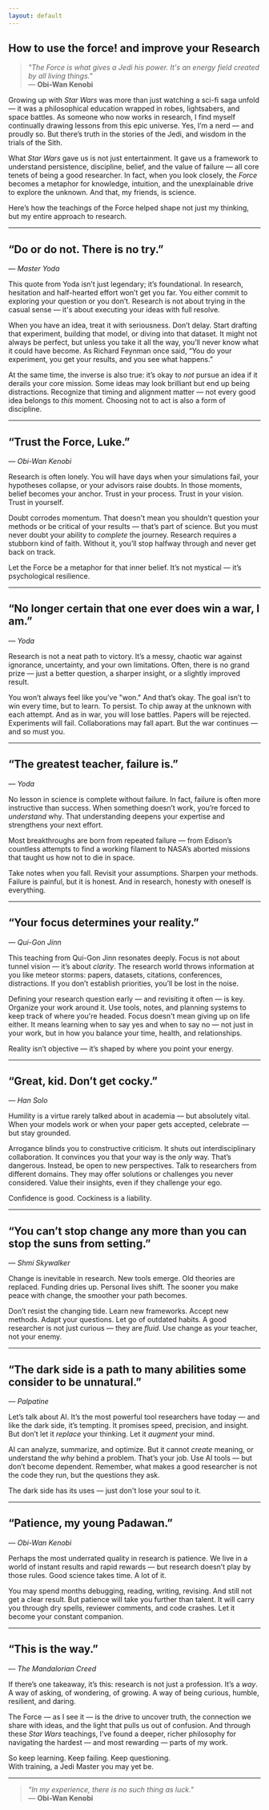 ```yaml
---
layout: default
---
```


<h2>How to use the force! and improve your Research</h2>

> *"The Force is what gives a Jedi his power. It's an energy field created by all living things."*  
> — **Obi-Wan Kenobi**

Growing up with *Star Wars* was more than just watching a sci-fi saga unfold — it was a philosophical education wrapped in robes, lightsabers, and space battles. As someone who now works in research, I find myself continually drawing lessons from this epic universe. Yes, I’m a nerd — and proudly so. But there’s truth in the stories of the Jedi, and wisdom in the trials of the Sith.

What *Star Wars* gave us is not just entertainment. It gave us a framework to understand persistence, discipline, belief, and the value of failure — all core tenets of being a good researcher. In fact, when you look closely, the *Force* becomes a metaphor for knowledge, intuition, and the unexplainable drive to explore the unknown. And that, my friends, is science.

Here’s how the teachings of the Force helped shape not just my thinking, but my entire approach to research.

---

## “Do or do not. There is no try.”  
— *Master Yoda*

This quote from Yoda isn’t just legendary; it’s foundational. In research, hesitation and half-hearted effort won’t get you far. You either commit to exploring your question or you don’t. Research is not about trying in the casual sense — it's about executing your ideas with full resolve.

When you have an idea, treat it with seriousness. Don’t delay. Start drafting that experiment, building that model, or diving into that dataset. It might not always be perfect, but unless you take it all the way, you’ll never know what it could have become. As Richard Feynman once said, “You do your experiment, you get your results, and you see what happens.” 

At the same time, the inverse is also true: it’s okay to *not* pursue an idea if it derails your core mission. Some ideas may look brilliant but end up being distractions. Recognize that timing and alignment matter — not every good idea belongs to *this* moment. Choosing not to act is also a form of discipline.

---

## “Trust the Force, Luke.”  
— *Obi-Wan Kenobi*

Research is often lonely. You will have days when your simulations fail, your hypotheses collapse, or your advisors raise doubts. In those moments, belief becomes your anchor. Trust in your process. Trust in your vision. Trust in yourself.

Doubt corrodes momentum. That doesn't mean you shouldn’t question your methods or be critical of your results — that’s part of science. But you must never doubt your ability to *complete* the journey. Research requires a stubborn kind of faith. Without it, you’ll stop halfway through and never get back on track.

Let the Force be a metaphor for that inner belief. It’s not mystical — it’s psychological resilience.

---

## “No longer certain that one ever does win a war, I am.”  
— *Yoda*

Research is not a neat path to victory. It’s a messy, chaotic war against ignorance, uncertainty, and your own limitations. Often, there is no grand prize — just a better question, a sharper insight, or a slightly improved result.

You won’t always feel like you’ve "won." And that’s okay. The goal isn’t to win every time, but to learn. To persist. To chip away at the unknown with each attempt. And as in war, you will lose battles. Papers will be rejected. Experiments will fail. Collaborations may fall apart. But the war continues — and so must you.

---

## “The greatest teacher, failure is.”  
— *Yoda*

No lesson in science is complete without failure. In fact, failure is often more instructive than success. When something doesn’t work, you’re forced to *understand* why. That understanding deepens your expertise and strengthens your next effort.

Most breakthroughs are born from repeated failure — from Edison’s countless attempts to find a working filament to NASA’s aborted missions that taught us how not to die in space.

Take notes when you fall. Revisit your assumptions. Sharpen your methods. Failure is painful, but it is honest. And in research, honesty with oneself is everything.

---

## “Your focus determines your reality.”  
— *Qui-Gon Jinn*

This teaching from Qui-Gon Jinn resonates deeply. Focus is not about tunnel vision — it’s about *clarity*. The research world throws information at you like meteor storms: papers, datasets, citations, conferences, distractions. If you don’t establish priorities, you’ll be lost in the noise.

Defining your research question early — and revisiting it often — is key. Organize your work around it. Use tools, notes, and planning systems to keep track of where you're headed. Focus doesn't mean giving up on life either. It means learning when to say yes and when to say no — not just in your work, but in how you balance your time, health, and relationships.

Reality isn’t objective — it’s shaped by where you point your energy.

---

## “Great, kid. Don’t get cocky.”  
— *Han Solo*

Humility is a virtue rarely talked about in academia — but absolutely vital. When your models work or when your paper gets accepted, celebrate — but stay grounded.

Arrogance blinds you to constructive criticism. It shuts out interdisciplinary collaboration. It convinces you that your way is the *only* way. That’s dangerous. Instead, be open to new perspectives. Talk to researchers from different domains. They may offer solutions or challenges you never considered. Value their insights, even if they challenge your ego.

Confidence is good. Cockiness is a liability.

---

## “You can’t stop change any more than you can stop the suns from setting.”  
— *Shmi Skywalker*

Change is inevitable in research. New tools emerge. Old theories are replaced. Funding dries up. Personal lives shift. The sooner you make peace with change, the smoother your path becomes.

Don’t resist the changing tide. Learn new frameworks. Accept new methods. Adapt your questions. Let go of outdated habits. A good researcher is not just curious — they are *fluid*. Use change as your teacher, not your enemy.

---

## “The dark side is a path to many abilities some consider to be unnatural.”  
— *Palpatine*

Let’s talk about AI. It’s the most powerful tool researchers have today — and like the dark side, it’s tempting. It promises speed, precision, and insight. But don’t let it *replace* your thinking. Let it *augment* your mind.

AI can analyze, summarize, and optimize. But it cannot *create* meaning, or understand the *why* behind a problem. That’s your job. Use AI tools — but don’t become dependent. Remember, what makes a good researcher is not the code they run, but the questions they ask.

The dark side has its uses — just don't lose your soul to it.

---

## “Patience, my young Padawan.”  
— *Obi-Wan Kenobi*

Perhaps the most underrated quality in research is patience. We live in a world of instant results and rapid rewards — but research doesn’t play by those rules. Good science takes time. A lot of it.

You may spend months debugging, reading, writing, revising. And still not get a clear result. But patience will take you further than talent. It will carry you through dry spells, reviewer comments, and code crashes. Let it become your constant companion.

---

## “This is the way.”  
— *The Mandalorian Creed*

If there’s one takeaway, it’s this: research is not just a profession. It’s a *way*. A way of asking, of wondering, of growing. A way of being curious, humble, resilient, and daring.

The Force — as I see it — is the drive to uncover truth, the connection we share with ideas, and the light that pulls us out of confusion. And through these *Star Wars* teachings, I’ve found a deeper, richer philosophy for navigating the hardest — and most rewarding — parts of my work.

So keep learning. Keep failing. Keep questioning.  
With training, a Jedi Master you may yet be.

---

> *"In my experience, there is no such thing as luck."*  
> — **Obi-Wan Kenobi**
